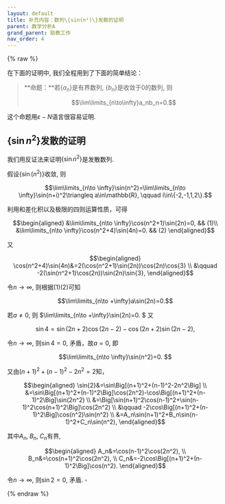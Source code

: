 ```yaml
---
layout: default
title: 补充内容：数列\{sin(n²)\}发散的证明
parent: 数学分析A
grand_parent: 助教工作
nav_order: 4
---
```


{% raw %}

在下面的证明中, 我们全程用到了下面的简单结论：

> **命题：**若$\lbrace a_n\rbrace$是有界数列, $\lbrace b_n\rbrace$是收敛于0的数列, 则
> 
> $$\lim\limits_{n\to\infty}a_nb_n=0.$$

这个命题用$\varepsilon-N$语言很容易证明. 



## $\lbrace \sin n^2\rbrace$发散的证明


我们用反证法来证明$\lbrace \sin n^2\rbrace$是发散数列. 

假设$\left\lbrace\sin(n^2)\right\rbrace$收敛, 则

$$\lim\limits_{n\to \infty}\sin(n^2)=\lim\limits_{n\to \infty}\sin(n+i)^2\triangleq a\in\mathbb{R}, \qquad i\in\{-2,-1,1,2\}.$$

利用和差化积以及极限的四则运算性质，可得

$$\begin{aligned}
&\lim\limits_{n\to \infty}\cos(n^2+1)\sin(2n)=0, && (1)\\
&\lim\limits_{n\to \infty}\cos(n^2+4)\sin(4n)=0. && (2)
\end{aligned}$$

又

$$\begin{aligned}
\cos(n^2+4)\sin(4n)&=2(\cos(n^2+1)\sin(2n))\cos(2n)\cos{3} \\
&\qquad -2(\sin(n^2+1)\cos(2n))\sin(2n)\sin{3},
\end{aligned}$$

令$n\to \infty$, 则根据$(1)(2)$可知

$$\lim\limits_{n\to +\infty}a\sin(2n)=0.$$

若$a\neq 0$, 则
$\lim\limits_{n\to +\infty}\sin(2n)=0. $
又

$$\sin{4}=\sin(2n+2)\cos(2n-2)-\cos(2n+2)\sin(2n-2),$$

令$n\to \infty$, 则$\sin{4}=0$, 矛盾，故$a=0$, 即

$$\lim\limits_{n\to \infty}\sin(n^2)=0. $$ 

又由$(n+1)^2+(n-1)^2-2n^2=2$知，

$$\begin{aligned}
\sin{2}&=\sin\Big[(n+1)^2+(n-1)^2-2n^2\Big] \\
&=\sin\Big[(n+1)^2+(n-1)^2\Big]\cos(2n^2)-\cos\Big[(n+1)^2+(n-1)^2\Big]\sin(2n^2) \\
&=\Big[\sin(n+1)^2\cos(n-1)^2+\sin(n-1)^2\cos(n+1)^2\Big]\cos(2n^2) \\
&\qquad -2\cos\Big[(n+1)^2+(n-1)^2\Big]\cos(n^2)\sin(n^2) \\
&=A_n\sin(n+1)^2+B_n\sin(n-1)^2+C_n\sin(n^2),
\end{aligned}$$

其中$A_n,\;B_n,\;C_n$有界, 

$$\begin{aligned}
A_n&=\cos(n-1)^2\cos(2n^2), \\
B_n&=\cos(n+1)^2\cos(2n^2), \\
C_n&=-2\cos\Big[(n+1)^2+(n-1)^2\Big]\cos(n^2).
\end{aligned}$$

令$n\to \infty$, 则$\sin{2}=0$, 矛盾. $\square$	

{% endraw %}
